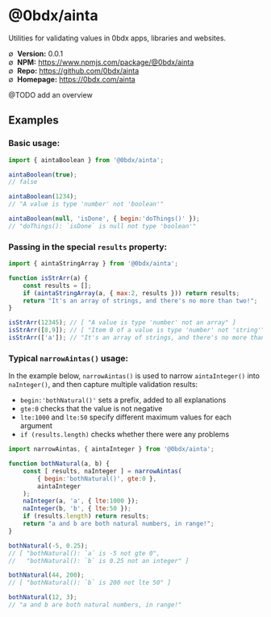 # @0bdx/ainta

Utilities for validating values in 0bdx apps, libraries and websites.

∅&nbsp; __Version:__ 0.0.1  
∅&nbsp; __NPM:__ <https://www.npmjs.com/package/@0bdx/ainta>  
∅&nbsp; __Repo:__ <https://github.com/0bdx/ainta>  
∅&nbsp; __Homepage:__ <https://0bdx.com/ainta>

@TODO add an overview

## Examples

### Basic usage:

```js
import { aintaBoolean } from '@0bdx/ainta';

aintaBoolean(true);
// false

aintaBoolean(1234);
// "A value is type 'number' not 'boolean'"

aintaBoolean(null, 'isDone', { begin:'doThings()' });
// "doThings(): `isDone` is null not type 'boolean'"
```

### Passing in the special `results` property:

```js
import { aintaStringArray } from '@0bdx/ainta';

function isStrArr(a) {
    const results = [];
    if (aintaStringArray(a, { max:2, results })) return results;
    return "It's an array of strings, and there's no more than two!";
}

isStrArr(12345); // [ "A value is type 'number' not an array" ]
isStrArr([8,9]); // [ "Item 0 of a value is type 'number' not 'string'" ]
isStrArr(['a']); // "It's an array of strings, and there's no more than two!"
```

### Typical `narrowAintas()` usage:

In the example below, `narrowAintas()` is used to narrow `aintaInteger()`
into `naInteger()`, and then capture multiple validation results:

- `begin:'bothNatural()'` sets a prefix, added to all explanations
- `gte:0` checks that the value is not negative
- `lte:1000` and `lte:50` specify different maximum values for each argument
- `if (results.length)` checks whether there were any problems

```js
import narrowAintas, { aintaInteger } from '@0bdx/ainta';

function bothNatural(a, b) {
    const [ results, naInteger ] = narrowAintas(
        { begin:'bothNatural()', gte:0 },
        aintaInteger
    );
    naInteger(a, 'a', { lte:1000 });
    naInteger(b, 'b', { lte:50 });
    if (results.length) return results;
    return "a and b are both natural numbers, in range!";
}

bothNatural(-5, 0.25);
// [ "bothNatural(): `a` is -5 not gte 0",
//   "bothNatural(): `b` is 0.25 not an integer" ]

bothNatural(44, 200);
// [ "bothNatural(): `b` is 200 not lte 50" ]

bothNatural(12, 3);
// "a and b are both natural numbers, in range!"
```
